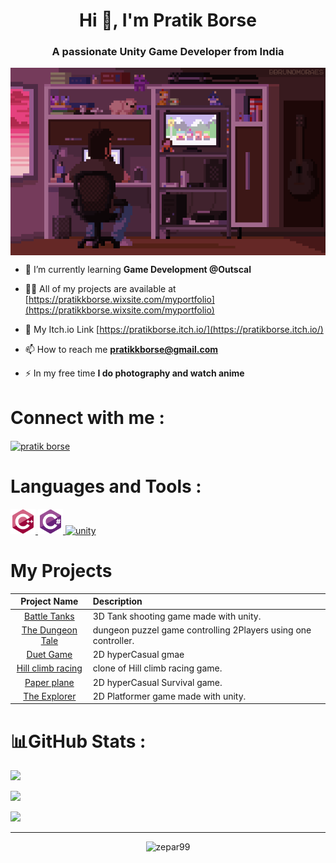 <h1 align="center">Hi 👋, I'm Pratik Borse</h1>
<h3 align="center">A passionate Unity Game Developer from India</h3>

<p><img align ="center" alt = "gif" src="https://github.com/Zepar99/Zepar99/blob/main/Bedroom%20mood%20by%20bbrunomoraes%20on%20DeviantArt.gif" width="600" height="300" /></p>

- 🌱 I’m currently learning **Game Development @Outscal**

- 👨‍💻 All of my projects are available at [https://pratikkborse.wixsite.com/myportfolio](https://pratikkborse.wixsite.com/myportfolio)

- 💬 My Itch.io Link [https://pratikborse.itch.io/](https://pratikborse.itch.io/)

- 📫 How to reach me  **pratikkborse@gmail.com**

- ⚡ In my free time  **I do photography and watch anime**


# Connect with me :
<a href="https://www.linkedin.com/in/pratikkailasborse/" target="blank"><img align="center" src="https://raw.githubusercontent.com/rahuldkjain/github-profile-readme-generator/master/src/images/icons/Social/linked-in-alt.svg" alt="pratik borse" height="40" width="40" /></a>
</p>


# Languages and Tools :
<p align="left"> <a href="https://www.w3schools.com/cpp/" target="_blank" rel="noreferrer"> <img src="https://raw.githubusercontent.com/devicons/devicon/master/icons/cplusplus/cplusplus-original.svg" alt="cplusplus" width="40" height="40"/> </a> <a href="https://www.w3schools.com/cs/" target="_blank" rel="noreferrer"> <img src="https://raw.githubusercontent.com/devicons/devicon/master/icons/csharp/csharp-original.svg" alt="csharp" width="40" height="40"/> </a> <a href="https://unity.com/" target="_blank" rel="noreferrer"> <img src="https://www.vectorlogo.zone/logos/unity3d/unity3d-icon.svg" alt="unity" width="40" height="40"/> </a> </p>

# My Projects

| Project Name      | Description | 
| :---:        |    :----   |  
| [Battle Tanks](https://github.com/Zepar99/Battle-Tank)     | 3D Tank shooting game made with unity. 
| [The Dungeon Tale](https://github.com/Zepar99/The-Dungeon-Tale)   | dungeon puzzel game controlling 2Players using one controller.
| [Duet Game](https://github.com/Zepar99/Duet-Game)     | 2D hyperCasual gmae 
| [Hill climb racing](https://github.com/Zepar99/Hill-Climb)     | clone of Hill climb racing game. 
| [Paper plane](https://github.com/Zepar99/Paper-Plane)     | 2D hyperCasual Survival game.
| [The Explorer](https://github.com/Zepar99/The-Explorer)     | 2D Platformer game made with unity.



# 📊GitHub Stats :
![](https://github-readme-stats.vercel.app/api?username=zepar99&theme=tokyonight&hide_border=false&include_all_commits=true&count_private=false)<br/>

![](https://github-readme-stats.vercel.app/api/top-langs/?username=zepar99&theme=tokyonight&hide_border=false&include_all_commits=true&count_private=false&layout=compact)

![](https://github-readme-streak-stats.herokuapp.com/?user=zepar99&theme=tokyonight&hide_border=false)<br/>

---
<p align="center"> <img src="https://komarev.com/ghpvc/?username=zepar99&label=Profile%20views&color=0e75b6&style=flat" alt="zepar99" /> </p>
